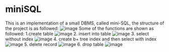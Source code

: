 # miniSQL
This is an implementation of a small DBMS, called mini-SQL, the structure of the project is as followed:
![image](https://user-images.githubusercontent.com/71375959/195016335-97976ff0-7ec4-4b76-9eca-21125cf8a3b7.png)
Some of the functions are shown as followed:
1.create table
![image](https://user-images.githubusercontent.com/71375959/195016556-0009f913-66d7-416e-babd-14cd78367bcc.png)
2. insert into table
![image](https://user-images.githubusercontent.com/71375959/195016646-efe1bcee-dc93-49f0-bdc3-9d0b284f94a2.png)
3. select without index
![image](https://user-images.githubusercontent.com/71375959/195016745-415c1bf6-a040-42ca-be76-f4100e2aeaf6.png)
4. create b+ tree index and then select with index
![image](https://user-images.githubusercontent.com/71375959/195016890-1f7c67ff-847d-472d-9ce7-1da006599283.png)
5. delete record
![image](https://user-images.githubusercontent.com/71375959/195016942-f185fecb-fe4b-4fed-a7ac-051f5d0f98c5.png)
6. drop table
![image](https://user-images.githubusercontent.com/71375959/195017004-46eca121-2af2-4c65-ba06-1b9fc2912b90.png)
